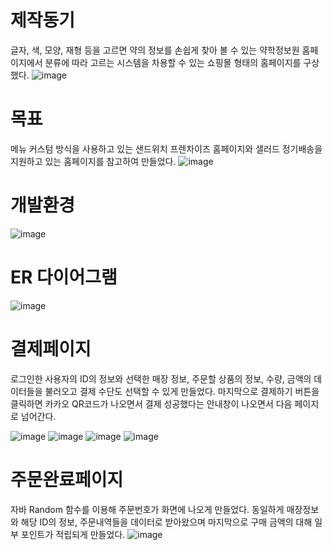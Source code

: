 # 제작동기
글자, 색, 모양, 재형 등을 고르면 약의 정보를 손쉽게 찾아 볼 수 있는 약학정보원 홈페이지에서 분류에 따라 고르는
시스템을 차용할 수 있는 쇼핑몰 형태의 홈페이지를 구상했다.
![image](https://github.com/jiyooya/TIM/assets/127083635/a4c6707b-e926-4f9a-917d-8941ad519353)

# 목표
메뉴 커스텀 방식을 사용하고 있는 샌드위치 프렌차이즈 홈페이지와 샐러드 정기배송을 지원하고 있는 홈페이지를 참고하여 만들었다.
![image](https://github.com/jiyooya/TIM/assets/127083635/bd6a8bd2-c3f0-4e77-9a46-da84b0a16950)

# 개발환경
![image](https://github.com/jiyooya/TIM/assets/127083635/b5b98047-d3ce-41d6-885e-e8d97553dee1)

# ER 다이어그램
![image](https://github.com/jiyooya/TIM/assets/127083635/a7926940-a2c0-440e-b096-d9f452f72f5a)

# 결제페이지
로그인한 사용자의 ID의 정보와 선택한 매장 정보, 주문할 상품의 정보, 수량, 금액의 데이터들을 
불러오고 결제 수단도 선택할 수 있게 만들었다.
마지막으로 결제하기 버튼을 클릭하면 카카오 QR코드가 나오면서 결제 성공했다는 안내창이 나오면서 다음 페이지로 넘어간다.

![image](https://github.com/jiyooya/TIM/assets/127083635/6f358b01-156c-44e4-a139-acbdb5871597)
![image](https://github.com/jiyooya/TIM/assets/127083635/63fecc1f-72cb-41e6-a580-78464292fa4e)
![image](https://github.com/jiyooya/TIM/assets/127083635/95939e21-7061-4800-828d-f6c4337a830d)
![image](https://github.com/jiyooya/TIM/assets/127083635/08c37308-03d8-4be0-a2ba-01cf6a817540)

# 주문완료페이지
자바 Random 함수를 이용해 주문번호가 화면에 나오게 만들었다.
동일하게 매장정보와 해당 ID의 정보, 주문내역들을 데이터로 받아왔으며
마지막으로 구매 금액의 대해 일부 포인트가 적립되게 만들었다.
![image](https://github.com/jiyooya/TIM/assets/127083635/56bca965-9b82-4e22-aa20-9c8c73aec34c)

